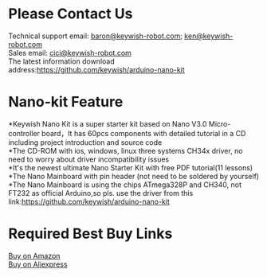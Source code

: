 # Please Contact Us
Technical support email: baron@keywish-robot.com; ken@keywish-robot.com</br>
Sales email: cici@keywish-robot.com</br>
The latest information download address:https://github.com/keywish/arduino-nano-kit

# Nano-kit Feature
*Keywish Nano Kit is a super starter kit based on Nano V3.0 Micro-controller board，It has 60pcs components with detailed tutorial in a CD including project introduction and source code</br>
*The CD-ROM with ios, windows, linux three systems CH34x driver, no need to worry about driver incompatibility issues</br>
*It's the newest ultimate Nano Starter Kit with free PDF tutorial(11 lessons)</br>
*The Nano Mainboard with pin header (not need to be soldered by yourself)</br>
*The Nano Mainboard is using the chips ATmega328P and CH340, not FT232 as official Arduino,so pls. use the driver from this link:https://github.com/keywish/arduino-nano-kit</br>

# Required Best Buy Links
[Buy on Amazon](https://www.amazon.com/dp/B077ZN85MZ) </br>
[Buy on Aliexpress](https://www.aliexpress.com/store/product/KeyWish-Super-RFID-Sensor-Starter-Kit-With-Tutorial-28-Lessons-For-Arduino-UNO-R3-With-Rain/3269016_32841900322.html?spm=2114.12010610.0.0.616016e05tP5S8)




